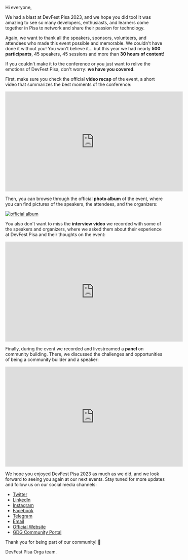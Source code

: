 Hi everyone,

We had a blast at DevFest Pisa 2023, and we hope you did too! It was amazing to see so many developers, enthusiasts, and learners come together in Pisa to network and share their passion for technology.

Again, we want to thank all the speakers, sponsors, volunteers, and attendees who made this event possible and memorable. We couldn't have done it without you!
You won't believe it... but this year we had nearly **500 participants**, 45 speakers, 45 sessions and more than **30 hours of content**!

If you couldn't make it to the conference or you just want to relive the emotions of DevFest Pisa, don't worry: **we have you covered**. 

First, make sure you check the official **video recap** of the event, a short video that summarizes the best moments of the conference:

<iframe width="560" height="315" src="https://www.youtube.com/embed/HOvwmfNEw1I" title="YouTube video player" frameborder="0" allow="accelerometer; autoplay; clipboard-write; encrypted-media; gyroscope; picture-in-picture; web-share" allowfullscreen></iframe>

Then, you can browse through the official **photo album** of the event, where you can find pictures of the speakers, the attendees, and the organizers:

[![official album](https://firebasestorage.googleapis.com/v0/b/devfest-pisa23.appspot.com/o/attic%2Falbum-preview.jpg?alt=media&token=c85bcdf2-9597-4ba5-a99e-c7a6782d4073)](https://photos.app.goo.gl/J8aFFg8jsqwWGDzKA)

You also don't want to miss the **interview video** we recorded with some of the speakers and organizers, where we asked them about their experience at DevFest Pisa and their thoughts on the event:

<iframe width="560" height="315" src="https://www.youtube.com/embed/0abyLm5x7yg" title="YouTube video player" frameborder="0" allow="accelerometer; autoplay; clipboard-write; encrypted-media; gyroscope; picture-in-picture; web-share" allowfullscreen></iframe>

Finally, during the event we recorded and livestreamed a **panel** on community building. There, we discussed the challenges and opportunities of being a community builder and a speaker:

<iframe width="560" height="315" src="https://www.youtube.com/embed/i6NQtuAYipk" title="YouTube video player" frameborder="0" allow="accelerometer; autoplay; clipboard-write; encrypted-media; gyroscope; picture-in-picture; web-share" allowfullscreen></iframe>

We hope you enjoyed DevFest Pisa 2023 as much as we did, and we look forward to seeing you again at our next events. Stay tuned for more updates and follow us on our social media channels:

- [Twitter](https://twitter.com/gdgpisa)
- [LinkedIn](https://www.linkedin.com/company/gdgpisa)
- [Instagram](https://www.instagram.com/gdgpisa/)
- [Facebook](https://www.facebook.com/gdgpisa/)
- [Telegram](https://gdgpisa.it/telegram)
- [Email](mailto:pisagdg+devfest@gmail.com)
- [Official Website](https://gdgpisa.it)
- [GDG Community Portal](https://gdg.community.dev/gdg-pisa/)

Thank you for being part of our community! 💚

DevFest Pisa Orga team.
